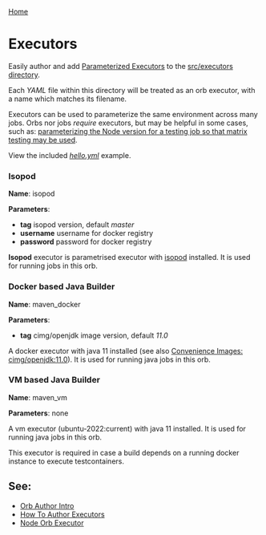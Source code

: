[Home](../../README.md)

# Executors

Easily author and add [Parameterized Executors](https://circleci.com/docs/2.0/reusing-config/#executors) to the [src/executors directory](.).

Each _YAML_ file within this directory will be treated as an orb executor, with a name which matches its filename.

Executors can be used to parameterize the same environment across many jobs. Orbs nor jobs _require_ executors, but may be helpful in some cases, such as: [parameterizing the Node version for a testing job so that matrix testing may be used](https://circleci.com/orbs/registry/orb/circleci/node#usage-run_matrix_testing).

View the included _[hello.yml](./hello.yml)_ example.

### Isopod

**Name**: isopod

**Parameters**:

- **tag** isopod version, default *master*
- **username** username for docker registry
- **password** password for docker registry

**Isopod** executor is parametrised executor with [isopod](https://github.com/ricardo-ch/isopod) installed. It is used for running jobs in this orb.

### Docker based Java Builder

**Name**: maven_docker

**Parameters**:

- **tag** cimg/openjdk image version, default *11.0*


A docker executor with java 11 installed (see also [Convenience Images: cimg/openjdk:11.0](https://circleci.com/developer/images/image/cimg/openjdk)). It is used for running java jobs in this orb.

### VM based Java Builder

**Name**: maven_vm

**Parameters**: none

A vm executor (ubuntu-2022:current) with java 11 installed. It is used for running java jobs in this orb.

This executor is required in case a build depends on a running docker instance to execute testcontainers.


## See:
 - [Orb Author Intro](https://circleci.com/docs/2.0/orb-author-intro/#section=configuration)
 - [How To Author Executors](https://circleci.com/docs/2.0/reusing-config/#authoring-reusable-executors)
 - [Node Orb Executor](https://github.com/CircleCI-Public/node-orb/blob/master/src/executors/default.yml)
